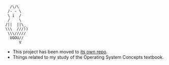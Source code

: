 ```
  /\/\
 /- - \
 \ i  /
 /    \
/||  ||\_
\\\  ///))
 \\\/////
  UOOU//
      V
```
* This project has been moved to [its own repo](https://github.com/darbinreyes/OSC9e-v1). 
* Things related to my study of the Operating System Concepts textbook.


